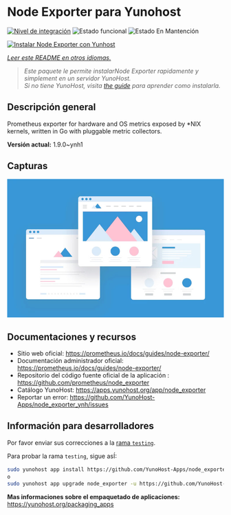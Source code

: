 <!--
Este archivo README esta generado automaticamente<https://github.com/YunoHost/apps/tree/master/tools/readme_generator>
No se debe editar a mano.
-->

# Node Exporter para Yunohost

[![Nivel de integración](https://apps.yunohost.org/badge/integration/node_exporter)](https://ci-apps.yunohost.org/ci/apps/node_exporter/)
![Estado funcional](https://apps.yunohost.org/badge/state/node_exporter)
![Estado En Mantención](https://apps.yunohost.org/badge/maintained/node_exporter)

[![Instalar Node Exporter con Yunhost](https://install-app.yunohost.org/install-with-yunohost.svg)](https://install-app.yunohost.org/?app=node_exporter)

*[Leer este README en otros idiomas.](./ALL_README.md)*

> *Este paquete le permite instalarNode Exporter rapidamente y simplement en un servidor YunoHost.*  
> *Si no tiene YunoHost, visita [the guide](https://yunohost.org/install) para aprender como instalarla.*

## Descripción general

Prometheus exporter for hardware and OS metrics exposed by *NIX kernels, written in Go with pluggable metric collectors.


**Versión actual:** 1.9.0~ynh1

## Capturas

![Captura de Node Exporter](./doc/screenshots/example.jpg)

## Documentaciones y recursos

- Sitio web oficial: <https://prometheus.io/docs/guides/node-exporter/>
- Documentación administrador oficial: <https://prometheus.io/docs/guides/node-exporter/>
- Repositorio del código fuente oficial de la aplicación : <https://github.com/prometheus/node_exporter>
- Catálogo YunoHost: <https://apps.yunohost.org/app/node_exporter>
- Reportar un error: <https://github.com/YunoHost-Apps/node_exporter_ynh/issues>

## Información para desarrolladores

Por favor enviar sus correcciones a la [rama `testing`](https://github.com/YunoHost-Apps/node_exporter_ynh/tree/testing).

Para probar la rama `testing`, sigue asÍ:

```bash
sudo yunohost app install https://github.com/YunoHost-Apps/node_exporter_ynh/tree/testing --debug
o
sudo yunohost app upgrade node_exporter -u https://github.com/YunoHost-Apps/node_exporter_ynh/tree/testing --debug
```

**Mas informaciones sobre el empaquetado de aplicaciones:** <https://yunohost.org/packaging_apps>
